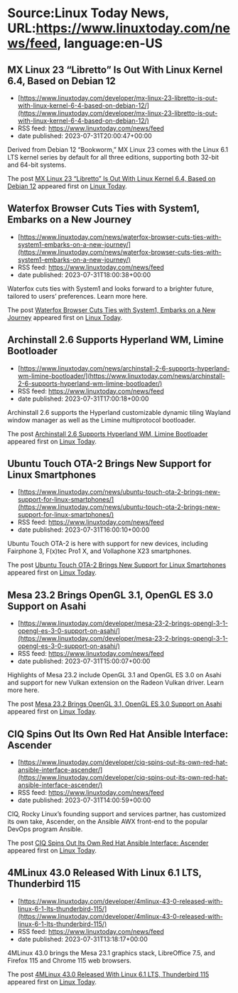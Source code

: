 # Source:Linux Today News, URL:https://www.linuxtoday.com/news/feed, language:en-US

## MX Linux 23 “Libretto” Is Out With Linux Kernel 6.4, Based on Debian 12
 - [https://www.linuxtoday.com/developer/mx-linux-23-libretto-is-out-with-linux-kernel-6-4-based-on-debian-12/](https://www.linuxtoday.com/developer/mx-linux-23-libretto-is-out-with-linux-kernel-6-4-based-on-debian-12/)
 - RSS feed: https://www.linuxtoday.com/news/feed
 - date published: 2023-07-31T20:00:47+00:00

<p>Derived from Debian 12 “Bookworm,” MX Linux 23 comes with the Linux 6.1 LTS kernel series by default for all three editions, supporting both 32-bit and 64-bit systems.</p>
<p>The post <a href="https://www.linuxtoday.com/developer/mx-linux-23-libretto-is-out-with-linux-kernel-6-4-based-on-debian-12/" rel="nofollow">MX Linux 23 “Libretto” Is Out With Linux Kernel 6.4, Based on Debian 12</a> appeared first on <a href="https://www.linuxtoday.com" rel="nofollow">Linux Today</a>.</p>

## Waterfox Browser Cuts Ties with System1, Embarks on a New Journey
 - [https://www.linuxtoday.com/news/waterfox-browser-cuts-ties-with-system1-embarks-on-a-new-journey/](https://www.linuxtoday.com/news/waterfox-browser-cuts-ties-with-system1-embarks-on-a-new-journey/)
 - RSS feed: https://www.linuxtoday.com/news/feed
 - date published: 2023-07-31T18:00:38+00:00

<p>Waterfox cuts ties with System1 and looks forward to a brighter future, tailored to users&#8217; preferences. Learn more here.</p>
<p>The post <a href="https://www.linuxtoday.com/news/waterfox-browser-cuts-ties-with-system1-embarks-on-a-new-journey/" rel="nofollow">Waterfox Browser Cuts Ties with System1, Embarks on a New Journey</a> appeared first on <a href="https://www.linuxtoday.com" rel="nofollow">Linux Today</a>.</p>

## Archinstall 2.6 Supports Hyperland WM, Limine Bootloader
 - [https://www.linuxtoday.com/news/archinstall-2-6-supports-hyperland-wm-limine-bootloader/](https://www.linuxtoday.com/news/archinstall-2-6-supports-hyperland-wm-limine-bootloader/)
 - RSS feed: https://www.linuxtoday.com/news/feed
 - date published: 2023-07-31T17:00:18+00:00

<p>Archinstall 2.6 supports the Hyperland customizable dynamic tiling Wayland window manager as well as the Limine multiprotocol bootloader.</p>
<p>The post <a href="https://www.linuxtoday.com/news/archinstall-2-6-supports-hyperland-wm-limine-bootloader/" rel="nofollow">Archinstall 2.6 Supports Hyperland WM, Limine Bootloader</a> appeared first on <a href="https://www.linuxtoday.com" rel="nofollow">Linux Today</a>.</p>

## Ubuntu Touch OTA-2 Brings New Support for Linux Smartphones
 - [https://www.linuxtoday.com/news/ubuntu-touch-ota-2-brings-new-support-for-linux-smartphones/](https://www.linuxtoday.com/news/ubuntu-touch-ota-2-brings-new-support-for-linux-smartphones/)
 - RSS feed: https://www.linuxtoday.com/news/feed
 - date published: 2023-07-31T16:00:10+00:00

<p>Ubuntu Touch OTA-2 is here with support for new devices, including Fairphone 3, F(x)tec Pro1 X, and Vollaphone X23 smartphones.</p>
<p>The post <a href="https://www.linuxtoday.com/news/ubuntu-touch-ota-2-brings-new-support-for-linux-smartphones/" rel="nofollow">Ubuntu Touch OTA-2 Brings New Support for Linux Smartphones</a> appeared first on <a href="https://www.linuxtoday.com" rel="nofollow">Linux Today</a>.</p>

## Mesa 23.2 Brings OpenGL 3.1, OpenGL ES 3.0 Support on Asahi
 - [https://www.linuxtoday.com/developer/mesa-23-2-brings-opengl-3-1-opengl-es-3-0-support-on-asahi/](https://www.linuxtoday.com/developer/mesa-23-2-brings-opengl-3-1-opengl-es-3-0-support-on-asahi/)
 - RSS feed: https://www.linuxtoday.com/news/feed
 - date published: 2023-07-31T15:00:07+00:00

<p>Highlights of Mesa 23.2 include OpenGL 3.1 and OpenGL ES 3.0 on Asahi and support for new Vulkan extension on the Radeon Vulkan driver. Learn more here.</p>
<p>The post <a href="https://www.linuxtoday.com/developer/mesa-23-2-brings-opengl-3-1-opengl-es-3-0-support-on-asahi/" rel="nofollow">Mesa 23.2 Brings OpenGL 3.1, OpenGL ES 3.0 Support on Asahi</a> appeared first on <a href="https://www.linuxtoday.com" rel="nofollow">Linux Today</a>.</p>

## CIQ Spins Out Its Own Red Hat Ansible Interface: Ascender
 - [https://www.linuxtoday.com/developer/ciq-spins-out-its-own-red-hat-ansible-interface-ascender/](https://www.linuxtoday.com/developer/ciq-spins-out-its-own-red-hat-ansible-interface-ascender/)
 - RSS feed: https://www.linuxtoday.com/news/feed
 - date published: 2023-07-31T14:00:59+00:00

<p>CIQ, Rocky Linux&#8217;s founding support and services partner, has customized its own take, Ascender, on the Ansible AWX front-end to the popular DevOps program Ansible.</p>
<p>The post <a href="https://www.linuxtoday.com/developer/ciq-spins-out-its-own-red-hat-ansible-interface-ascender/" rel="nofollow">CIQ Spins Out Its Own Red Hat Ansible Interface: Ascender</a> appeared first on <a href="https://www.linuxtoday.com" rel="nofollow">Linux Today</a>.</p>

## 4MLinux 43.0 Released With Linux 6.1 LTS, Thunderbird 115
 - [https://www.linuxtoday.com/developer/4mlinux-43-0-released-with-linux-6-1-lts-thunderbird-115/](https://www.linuxtoday.com/developer/4mlinux-43-0-released-with-linux-6-1-lts-thunderbird-115/)
 - RSS feed: https://www.linuxtoday.com/news/feed
 - date published: 2023-07-31T13:18:17+00:00

<p>4MLinux 43.0 brings the Mesa 23.1 graphics stack, LibreOffice 7.5, and Firefox 115 and Chrome 115 web browsers.</p>
<p>The post <a href="https://www.linuxtoday.com/developer/4mlinux-43-0-released-with-linux-6-1-lts-thunderbird-115/" rel="nofollow">4MLinux 43.0 Released With Linux 6.1 LTS, Thunderbird 115</a> appeared first on <a href="https://www.linuxtoday.com" rel="nofollow">Linux Today</a>.</p>

